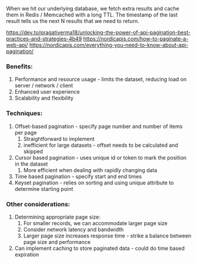 When we hit our underlying database, we fetch extra results and cache them in Redis / Memcached with a long TTL. The timestamp of the last result tells us the next N results that we need to return. 

https://dev.to/pragativerma18/unlocking-the-power-of-api-pagination-best-practices-and-strategies-4b49
https://nordicapis.com/how-to-paginate-a-web-api/
https://nordicapis.com/everything-you-need-to-know-about-api-pagination/

### Benefits:
1. Performance and resource usage - limits the dataset, reducing load on server / network / client
2. Enhanced user experience 
3. Scalability and flexibility 

### Techniques:
1. Offset-based pagination - specify page number and number of items per page 
	1. Straightforward to implement
	2. inefficient for large datasets - offset needs to be calculated and skipped 
2. Cursor based pagination - uses unique id or token to mark the position in the dataset 
	1. More efficient when dealing with rapidly changing data 
3. Time based pagination - specify start and end times 
4. Keyset pagination - relies on sorting and using unique attribute to determine starting point

### Other considerations:
1. Determining appropriate page size:
	1. For smaller records, we can accommodate larger page size 
	2. Consider network latency and bandwidth 
	3. Larger page size increases response time - strike a balance between page size and performance 
2. Can implement caching to store paginated data - could do time based expiration 